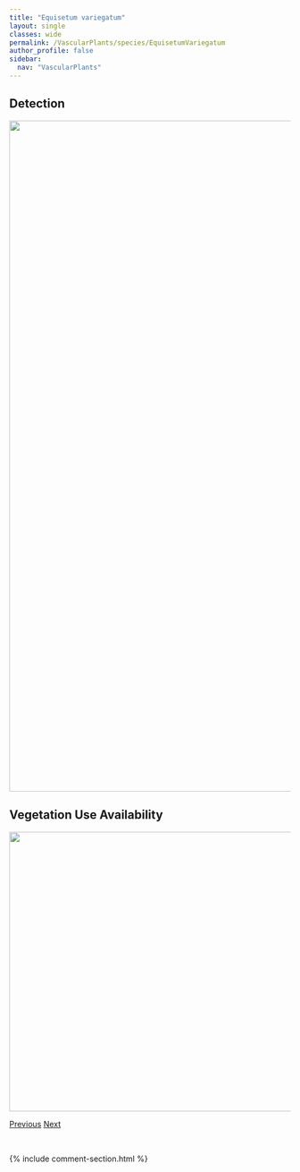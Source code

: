 ```yaml
---
title: "Equisetum variegatum"
layout: single
classes: wide
permalink: /VascularPlants/species/EquisetumVariegatum
author_profile: false
sidebar:
  nav: "VascularPlants"
---
```


<h2>Detection</h2>

<a href="https://drive.google.com/uc?export=view&id=1yt0Wufj5d4CPFyTJXmZODxD5gQYDZfJQ">
<img src="https://drive.google.com/uc?export=view&id=1yt0Wufj5d4CPFyTJXmZODxD5gQYDZfJQ" height = "1200" width = "800">
</a>


<h2>Vegetation Use Availability</h2>

<a href="https://drive.google.com/uc?export=view&id=1-K03RhIb6Sg5gznI8i7YWspnZdFMHI4U">
<img src="https://drive.google.com/uc?export=view&id=1-K03RhIb6Sg5gznI8i7YWspnZdFMHI4U" height = "500" width = "1000">
</a>


<a href="/DevelopmentWebsite/VascularPlants/species/EquisetumSylvaticum" class="pagination--pager" title="Equisetum sylvaticum">Previous</a> <a href="/DevelopmentWebsite/VascularPlants/species/EremogoneCapillaris" class="pagination--pager" title="Eremogone capillaris">Next</a>

<p>&nbsp;</p>

{% include comment-section.html %}
